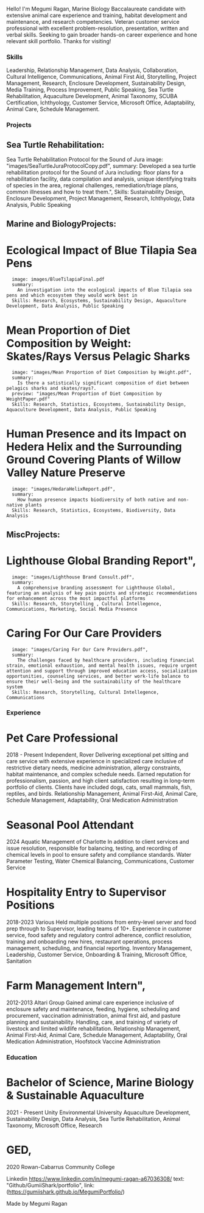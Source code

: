 Hello! I'm Megumi Ragan, Marine Biology Baccalaureate candidate with extensive animal care experience and training, habitat development and maintenance, and research competencies.
Veteran customer service professional with excellent problem-resolution, presentation, written and verbal skills. Seeking to gain broader hands-on career experience and hone relevant skill portfolio.
Thanks for visiting!
 
### Skills
Leadership, Relationship Management, Data Analysis, Collaboration, Cultural Intelligence, Communications, Animal First Aid, Storytelling, Project Management, Research, Enclosure Development, Sustainability Design, Media Training, Process Improvement, Public Speaking, Sea Turtle Rehabilitation, Aquaculture Development, Animal Taxonomy, SCUBA Certification, Ichthyology, Customer Service, Microsoft Office, Adaptability, Animal Care, Schedule Management.

  
### Projects

## Sea Turtle Rehabilitation: 
Sea Turtle Rehabilitation Protocol for the Sound of Jura
      image: "images/SeaTurtleJuraProtocolCopy.pdf",
      summary:
        Developed a sea turtle rehabilitation protocol for the Sound of Jura including: floor plans for a rehabilitation facility, data compilation and analysis, unique identifying traits of species in the area, regional challenges, remediation/triage plans, common illnesses and how to treat them.",
      Skills: Sustainability Design, Enclosure Development, Project Management, Research, Ichthyology, Data Analysis, Public Speaking
  
 ## Marine and BiologyProjects:
 
# Ecological Impact of Blue Tilapia Sea Pens
      image: images/BlueTilapiaFinal.pdf
      summary:
        An investigation into the ecological impacts of Blue Tilapia sea pens and which ecosystem they would work best in
      Skills: Research, Ecosystems, Sustainability Design, Aquaculture Development, Data Analysis, Public Speaking
      
  # Mean Proportion of Diet Composition by Weight: Skates/Rays Versus Pelagic Sharks
      image: "images/Mean Proportion of Diet Composition by Weight.pdf",
      summary:
        Is there a satistically significant composition of diet between pelagics sharks and skates/rays?.
      preview: "images/Mean Proportion of Diet Composition by WeightPaper.pdf"
      Skills: Research, Statistics, Ecosystems, Sustainability Design, Aquaculture Development, Data Analysis, Public Speaking
      
  # Human Presence and its Impact on Hedera Helix and the Surrounding Ground Covering Plants of Willow Valley Nature Preserve
      image: "images/HedaraHelixReport.pdf",
      summary:
        How human presence impacts biodiversity of both native and non-native plants
      Skills: Research, Statistics, Ecosystems, Biodiversity, Data Analysis
      
##  MiscProjects: 
    
  # Lighthouse Global Branding Report",
      image: "images/Lighthouse Brand Consult.pdf",
      summary:
        A comprehensive branding assessment for Lighthouse Global, featuring an analysis of key pain points and strategic recommendations for enhancement across the most impactful platforms
      Skills: Research, Storytelling , Cultural Intellegence, Communications, Marketing, Social Media Presence
    
  # Caring For Our Care Providers
      image: "images/Caring For Our Care Providers.pdf",
      summary:
        The challenges faced by healthcare providers, including financial strain, emotional exhaustion, and mental health issues, require urgent attention and support through improved education access, socialization opportunities, counseling services, and better work-life balance to ensure their well-being and the sustainability of the healthcare system
      Skills: Research, Storytelling, Cultural Intellegence, Communications
 
### Experience 
  
# Pet Care Professional
  2018 - Present
  Independent, Rover
Delivering exceptional pet sitting and care service with extensive experience in specialized care inclusive of restrictive dietary needs, 
medicine administration, allergy constraints, habitat maintenance, and complex schedule needs. Earned reputation for professionalism, passion, and 
high client satisfaction resulting in long-term portfolio of clients. Clients have included dogs, cats, small mammals, fish, reptiles, and birds.
Relationship Management, Animal First-Aid, Animal Care, Schedule Management, Adaptability, Oral Medication Administration
  
# Seasonal Pool Attendant
2024
Aquatic Management of Charlotte
In addition to client services and issue resolution, responsible for balancing, testing, 
and recording of chemical levels in pool to ensure safety and compliance standards.
Water Parameter Testing, Water Chemical Balancing, Communications, Customer Service

 # Hospitality Entry to Supervisor Positions
2018-2023
Various
Held multiple positions from entry-level server and food prep through to Supervisor, leading teams of 10+.
Experience in customer service, food safety and regulatory control adherence, conflict resolution,
training and onboarding new hires, restaurant operations, process management, scheduling, and financial reporting.
Inventory Management, Leadership, Customer Service, Onboarding & Training, Microsoft Office, Sanitation

# Farm Management Intern",
2012-2013
Altari Group
Gained animal care experience inclusive of enclosure safety and maintenance, feeding, hygiene, scheduling and procurement,
vaccination administration, animal first aid, and pasture planning and sustainability. Handling, care, and training of variety of livestock and limited wildlife rehabilitation.
Relationship Management, Animal First-Aid, Animal Care, Schedule Management, Adaptability, Oral Medication Administration, Hoofstock Vaccine Administration

### Education
# Bachelor of Science, Marine Biology & Sustainable Aquaculture
2021 - Present
Unity Environmental University
Aquaculture Development, Sustainability Design, Data Analysis, Sea Turtle Rehabilitation, Animal Taxonomy, Microsoft Office, Research

# GED,
2020
Rowan-Cabarrus Community College

Linkedin
https://www.linkedin.com/in/megumi-ragan-a67036308/
text: "Github/GumiiShark/portfolio",
link:(https://gumiishark.github.io/MegumiPortfolio/)

Made by Megumi Ragan
  
